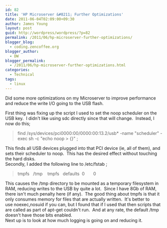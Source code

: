 ```yaml
---
id: 82
title: 'HP Microserver &#8211; Further Optimizations'
date: 2011-06-04T02:09:00+09:30
author: James Young
layout: post
guid: http://wordpress/wordpress/?p=82
permalink: /2011/06/hp-microserver-further-optimizations/
blogger_blog:
  - coding.zencoffee.org
blogger_author:
  - DW
blogger_permalink:
  - /2011/06/hp-microserver-further-optimizations.html
categories:
  - Technical
tags:
  - linux
---
```

Did some more optimizations on my Microserver to improve performance and reduce the write I/O going to the USB flash. 

First thing was fixing up the script I used to set the noop scheduler on the USB key.  I didn't like using sdc directly since that will change.  Instead, I now do this;

> <span>find /sys/devices/pci0000:00/0000:00:13.2/usb* -name "scheduler" -exec sh -c "echo noop > {}" \;</span>

<div>
  This finds all USB devices plugged into that PCI device (ie, all of them), and sets their scheduler to noop.  This has the desired effect without touching the hard disks.
</div>

<div>
</div>

<div>
  Secondly, I added the following line to <span>/etc/fstab</span> ;
</div>

<div>
  <blockquote>
    <p>
      <span>tmpfs   /tmp    tmpfs   defaults  0       0</span>
    </p>
  </blockquote>
</div>

<div>
  This causes the /tmp directory to be mounted as a temporary filesystem in RAM, reducing writes to the USB by quite a lot.  Since I have 8Gb of RAM, there isn't much penalty here (if any).  The good thing about tmpfs is that it only consumes memory for files that are actually written.  It's better to use <span>noexec,nosuid</span> if you can, but I found that if I used that then scripts that are called as part of <span>apt-get</span> couldn't run.  And at any rate, the default /tmp doesn't have those bits enabled.
</div>

<div>
  Next up is to look at how much logging is going on and reducing it.
</div>